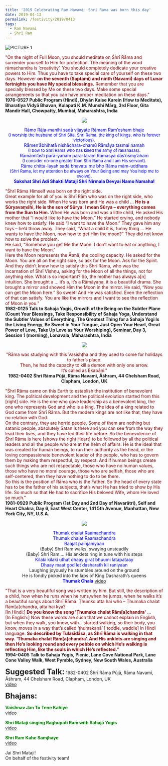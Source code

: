 ```yaml
---
title: '2019 Celebrating Ram Navami: Shri Rama was born this day'
date: 2019-04-13
permalink: /festivity/2019/0413
tags:
  - Ram Navami
  - Shri Ram
---
```


![PICTURE 1](/images/image1.png)

<p>
<font color="DarkRed">"On the night of Full Moon, you should meditate on Śhrī Rāma and surrender yourself to Him for protection. The meaning of the word rāmachandra is ‘creativity’. You should completely dedicate your creative powers to Him. Thus you have to take special care of yourself on these two days. However <b>on the seventh (Saptamī) and ninth (Navamī) days of Lunar fortnights you have My special blessings.</b> Remember that you are specially blessed by Me on these two days. Make some special arrangements so that you can have proper meditation on these days."</font><br>
<b>1976-0527 Public Program (Hindi), Dhyān Kaise Karein (How to Meditate), Bharatiya Vidyā Bhavan, Kulapati K.M. Munshi Mārg, 3rd Floor, Gita Mandir Hall, Chowpatty, Mumbai, Maharashtra, India</b>
</p>

<div style="text-align: center"><img src="/images/image82.png" /></div>

<p style="color:blue; text-align:center;">
Rāmo Rāja-manihi sadā vijayate Rāmam Ram’esham bhaje<br>
<font size="-1">(I worship the husband of Shri Sita, Shri Rama, the king of kings, who is forever victorious).</font><br>
 Rāmen’ābhihatā nishāchara-chamū Rāmāya tasmai namah<br>
<font size="-1">(I bow to Shri Rama who has killed the army of rakshasas).</font><br>
Rāmānn’āsti parā-yanam para-taram Rāmasya dās’osmy’aham<br>
<font size="-1">(I consider no-one greater than Shri Rama and I am His servant).</font><br>
 Rāme chitta-layah sadā bhavatu me bho Rāma mām-uddhara<br>
<font size="-1">(Shri Rama, let my attention be always on Your Being and may You help me to evolve).</font><br>
<b>Sakshat Shri Adi Shakti Mataji Shri Nirmala Devyai Namo Namaha!</b><br>
</p>

<p>
<font color="DarkRed">"Śhrī Rāma Himself was born on the right side.<br>
Great example for all of you is Śhrī Rām who was on the right side, who works the right side. When He was born and He was a child ... <b>He is a Sūryavaṃśhi, He is the son of Sūrya. I mean Sūrya – everything comes from the Sun to Him.</b> When He was born and was a little child, He asked His mother that “I would like to have the Moon.” He started crying, and nobody knew how to satisfy. He said “I want to have the Moon.” They gave him any toys – he’d throw away. They said, “What a child it is, funny thing ... He wants to have the Moon, now how to get Him the moon?” They did not know how to solve the problem.<br>
He said, "Somehow you get Me the Moon. I don’t want to eat or anything, I want to have the Moon."<br>
Here the Moon represents the Ātmā, the cooling capacity. He asked for the Moon. You are all on the right side, so ask for the Moon. Ask for the Spirit. And they didn’t know how to satisfy this Śhrī Rāma, who was the Incarnation of Śhrī Viṣhṇu, asking for the Moon of all the things, not for anything else. What is so important? So, the mother has always a[n] intuition. She brought a ... it’s a, it’s a Rāmāyaṇa, it is a beautiful drama. She brought a mirror and showed Him the Moon in the mirror. He said, “Now you can get the Moon here.” So sweet! And He was satisfied. Even the reflection of that can satisfy. You are like the mirrors and I want to see the reflection of Moon in you."</font><br>
<b>1982-0125 Talk to Sahaja Yogis, Growth of the Being on the Subtler Plane (Count Your Blessings, Take Responsibility of Sahaja Yoga, Understand the Subtler Values of Everything, The Greatest Thing for a Sahaja Yogi Is the Living Energy, Be Sweet in Your Tongue, Just Open Your Heart, Great Power of Love, Take Up Love as Your Worshiping), Seminar, Day 3, Session 1 (morning), Lonavala, Maharashtra, India</b>
</p>

<div style="text-align: center"><img src="/images/image83.png" /></div>

<p style="text-align:center;">
<font color="DarkRed">"Rāma was studying with this Vasiṣhṭha and they used to come for holidays to father’s place.<br>
Then, he had the capacity to kill a demon with only one arrow.<br>
It’s called as Ekabāṇi."</font><br>
<b>1982-0402 Śhrī Rāma Pūjā, Rāma Navamī, Āśhram, 44 Chelsham Road, Clapham, London, UK</b>
</p>

<p>
<font color="DarkRed">"Śhrī Rāma came on this Earth to establish the institution of benevolent king. The political development and the political evolution started from this [right] side. He is the one who gave leadership as a benevolent king, the one who represents God and who is a king. The idea of a king related to God came from Śhrī Rāma. But the modern kings are not like that, they have no relation with God.<br>
On the contrary, they are horrid people. Some of them are nothing but satanic people, absolutely Satan is there and you can see from the way they lead their lives, and they have led their life before. So the benevolence of Śhrī Rāma is here [shows the right Heart] to be followed by all the political leaders and all the people who are at the helm of affairs. He is the ideal that was created for human beings, to run their authority as the head, or the loving compassionate benevolent leader of the people, who has to govern them by making them respectful, by respect. And if human beings create such things who are not respectable, those who have no human values, those who have no moral courage, those who are selfish, those who are self-centered, then they have nothing to do to be there.<br>
So this is the position of Rāma who is the Father. So the head of every state has to be the father of his subjects, that’s what He has tried to show by His life. So much so that He had to sacrifice His beloved Wife, whom He loved so much."</font><br>
<b>1981-0929 Public Program (1st Day and 2nd Day of Navarātri), Self and Heart Chakra, Day 6, East West Center, 141 5th Avenue, Manhattan, New York City, NY, U.S.A.</b>
</p>

<div style="text-align: center"><img src="/images/image84.png" /></div>

<p style="text-align:center;">
<font color="blue">Thumak chalat Raamachandra<br>
Thumak chalat Raamachandra<br>
Baajat painjaniyaan</font><br>
(Baby) Shri Ram walks, swaying unsteadily<br>
(Baby) Shri Ram…. His anklets ring in tune with his steps<br>
<font color="blue">Kilaki kilaki uthat dhaay girat bhuumi latapataay<br>
Dhaay maat god let dasharath kii raniyaan</font><br>
Laughing joyously he stumbles around on the ground<br>
He is fondly picked into the laps of King Dasharath’s queens<br>
<font color="blue"><b>Thumak Chala</b></font>
<a href="https://www.youtube.com/watch?v=3kjgprOXnAU"> video</a><br>
</p>

<p>
<font color="DarkRed">"That is a very beautiful song was written by him. But still, the description of a child, how when he runs when he runs,when he jumps, when he walks it’s a beautiful songs about Śhrī Rāma. Ṭhumko atta hai who – Ṭhumaka chalat Rām[a]chandra, atta hai kya?<br>
[In Hindi:] <b>Do you know the song 'Ṭhumaka chalat  Rām[a]chandra'</b> ...<br>
[In English:] Now these words are such that we cannot explain in English, but when they walk, you know, with – started walking, so their body, you know, moves in a way that’s called ‘ṭhumakanā’ [ toddle, waddle] in Hindi language. <b>So described by Tulasīdāsa, as Śhrī Rāma is walking in that way. ‘Ṭhumaka chalat Rām[a]chandra’. And His anklets are singing and then He’s looking round and every pebble on which He’s walking is reflecting Him, like the souls in which He’s reflected."</b></font><br>
<b>1994-0405 Talk to Sahaja Yogis, Picnic, Lane Cove National Park, Lane Cone Valley Walk, West Pymble, Sydney, New South Wales, Australia</b>
</p>

<font size="+2"><b>Suggested Talk:</b></font> 1982-0402 Śhrī Rāma Pūjā, Rāma Navamī, Āśhram, 44 Chelsham Road, Clapham, London, UK<br><a href="https://www.youtube.com/watch?v=geTIFWA_qX4"> video</a><br>

<font size="+2"><b>Bhajans:</b></font>

<p>
<font color="green"><b>Vaishnav Jan To Tene Kahiye</b></font><br>
<a href="https://www.youtube.com/watch?v=H5RxSlBKhHQ"> video</a><br>
</p>

<p>
<font color="green"><b>Shri Mataji singing Raghupati Ram with Sahaja Yogis</b></font><br>
<a href="https://www.youtube.com/watch?v=6cK5TEzmE7Q">video</a>
</p>

<p>
<font color="green"><b>Shri Ram Kahe Samjhaye</b></font><br>
<a href="https://www.youtube.com/watch?v=MmAH-1btUxc">video</a>
</p>

Jai Shri Mataji!<br>
On behalf of the festivity team!